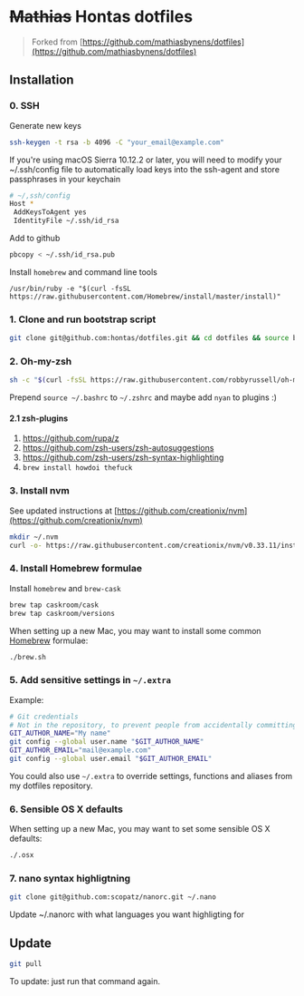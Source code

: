 # ~~Mathias~~ Hontas dotfiles
> Forked from [https://github.com/mathiasbynens/dotfiles](https://github.com/mathiasbynens/dotfiles)

## Installation

### 0. SSH

Generate new keys
```bash
ssh-keygen -t rsa -b 4096 -C "your_email@example.com"
```

If you're using macOS Sierra 10.12.2 or later, you will need to modify your ~/.ssh/config file to automatically load keys into the ssh-agent and store passphrases in your keychain
```bash
# ~/,ssh/config
Host *
 AddKeysToAgent yes
 IdentityFile ~/.ssh/id_rsa
```

Add to github
```bash
pbcopy < ~/.ssh/id_rsa.pub
```

Install `homebrew` and command line tools
```
/usr/bin/ruby -e "$(curl -fsSL https://raw.githubusercontent.com/Homebrew/install/master/install)"
```

### 1. Clone and run bootstrap script
```bash
git clone git@github.com:hontas/dotfiles.git && cd dotfiles && source bootstrap.sh
```

### 2. Oh-my-zsh
```bash
sh -c "$(curl -fsSL https://raw.githubusercontent.com/robbyrussell/oh-my-zsh/master/tools/install.sh)"
```

Prepend `source ~/.bashrc` to `~/.zshrc` and maybe add `nyan` to plugins :)

#### 2.1 zsh-plugins

1. https://github.com/rupa/z
2. https://github.com/zsh-users/zsh-autosuggestions
3. https://github.com/zsh-users/zsh-syntax-highlighting
4. `brew install howdoi thefuck`

### 3. Install nvm
See updated instructions at [https://github.com/creationix/nvm](https://github.com/creationix/nvm)
```bash
mkdir ~/.nvm
curl -o- https://raw.githubusercontent.com/creationix/nvm/v0.33.11/install.sh | bash
```

### 4. Install Homebrew formulae

Install `homebrew` and `brew-cask`
```bash
brew tap caskroom/cask
brew tap caskroom/versions
```

When setting up a new Mac, you may want to install some common [Homebrew](http://brew.sh/) formulae:
```bash
./brew.sh
```

### 5. Add sensitive settings in `~/.extra`
Example:
```bash
# Git credentials
# Not in the repository, to prevent people from accidentally committing under my name
GIT_AUTHOR_NAME="My name"
git config --global user.name "$GIT_AUTHOR_NAME"
GIT_AUTHOR_EMAIL="mail@example.com"
git config --global user.email "$GIT_AUTHOR_EMAIL"
```

You could also use `~/.extra` to override settings, functions and aliases from my dotfiles repository.

### 6. Sensible OS X defaults

When setting up a new Mac, you may want to set some sensible OS X defaults:

```bash
./.osx
```

### 7. nano syntax highligtning

```bash
git clone git@github.com:scopatz/nanorc.git ~/.nano
```

Update ~/.nanorc with what languages you want highligting for

## Update
```bash
git pull
```
To update: just run that command again.
